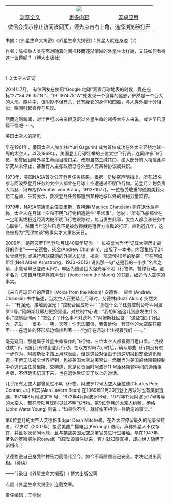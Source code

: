 

<table>
  <tr>
    <td align="center" colspan="3">
      <a href="https://github.com/ogate/ogate/blob/master/README.md"><img src="https://cloud.githubusercontent.com/assets/11880933/13434984/f430fae2-e012-11e5-814f-c2df1e82b247.jpg"/></a>
    </td>
  </tr>
  <tr>
    <td align="center">
      <a href="https://s3.ap-south-1.amazonaws.com/ogatem/oGate.htm?c818583&from=oNote">浏览全文</a>
    </td>
    <td align="center">
      <a href="https://s3.ap-south-1.amazonaws.com/ogatem/oGate.htm?from=oNote">更多内容</a>
    </td>
    <td align="center">
      <a href="https://raw.githubusercontent.com/ogate/up/master/ogate.apk">安卓应用</a>
    </td>
  </tr>
  <tr>
    <td align="center" colspan="3">
      微信会提示停止访问该网页，须先点击右上角，选择浏览器打开
    </td>
  </tr>
</table>    



书摘：《外星生命大揭密》《外星生命大揭密》：外星人就在身边（2）

作者：陈松龄人类在面对随着时间推移而逐渐清晰的外星生命样貌，又该如何看待这一议题呢？（博大出版社）







&nbsp;


1-3 太空人证词


2014年7月， 有位网友在使用“Google 地球”观看月球地表的时候，竟在座标“27°34&#8217;26.35&#8221;N ”、“19°36&#8217;4.75&#8221;W”处发现一个诡异的黑影，俨然是一个巨大的人形。照片中，该阴影不但有头，还有瘦长的身体和四肢，与人类外型十分相似，瞬间引起疯传与热议。


然而这则新闻，对半世纪以来亲眼见识过外星生命的诸多太空人来说，或许早已见怪不怪吧⋯⋯。


美国太空人的所见


早在1961年，俄国太空人加加林(Yuri Gagurin) 成为首位成功在外太空环绕地球一周的太空人，以及1969年，美国登上月球壮举的三位太空飞行员，连同许多飞行员，都曾因目睹外星生命而目瞪口呆。政府虽然三缄其口，绝大部分的人相信此种研究从未停止，甚至有人主张政府已与外星人有某种协议或共识。


1973年，美国NASA首次公开登月任务结果。根据一份秘密声明指出，所有25名参与阿波罗登月任务的太空人都曾在月球上空遭遇过不明飞行物。前登月计划负责人韦赫．冯布朗(Wernher von Braun，1912~1977)，一位备受敬重的德裔美籍火箭工程师，生前表示，数次登月任务都遭到某种地球以外的神秘力量监控。


1979年，NASA前通讯主任莫里斯．查特连(Maurice Chatelain) 则在退休后声称，太空人在月球上空和不明飞行物相遇是件“平常事”。他说：“所有飞船都曾在一定距离或极近距离内被不明飞行物跟踪过，每当发生此事，太空人都会和任务中心联络”。然而当年这些讯息不是被忽视就是遭官方或舆论打压。直到近几年，这些被视为“荒谬笑谈”的事实才又重出天日。


2009年，是阿波罗11号登陆月球40周年纪念。一位被誉为当代“记载太空历史最好的作者”——安德鲁．柴金(Andrew Chainkin)，出版了一本书。内容集结了24位曾经登陆或进行月球探测的外空人访谈，揭露一项流传40年的秘密：早在阿姆斯壮(Neil Alden Armstrong，1930~2012) 说出那一句“这是我的一小步”名言之前，小鹰号早已登陆6小时，却因为遭遇巨大强光与不明飞行物体，暂停行动。这本名为《来自月球异样的声音》(Voice from the Moon) 的书籍，细述令人震惊的事实。


《来自月球异样的声音》(Voice from the Moon)/ 安德鲁． 柴金 (Andrew Chainkin)
书中描述，当太空人正要踏上月球时，艾德林(Buzz Aldrin) 突然大叫：“有强光，接触到强光！”控制台回应呼叫：“那是什么？任务控制台呼叫阿波罗11号。”阿姆斯壮即刻更换频道，对控制中心说：“我想知道这儿到底发生什么事。”控制台询问：“怎么了？什么事不对劲吗？”阿姆斯壮回答：“这些‘宝贝’好巨大，先生⋯⋯很多⋯⋯噢，天呀！你无法置信，我告诉你，有其他的太空船在那里⋯⋯在远处的环形坑边缘排列著⋯⋯‘他们’在月球上注视着我们⋯⋯。”


毫无疑问，那是属于外星生命操作的飞行物，三位太空人都看得目瞪口呆。“虎视眈眈”下，他们只有停止登月行动。在双方对峙六小时后，确认那些飞行物没有进一步作为，阿姆斯壮才踏上月球表面。但是这些对话由于迅速切换到安全通讯频道，不但无法被全世界听到，也被美国太空总署否认。然而当时美国的休斯顿控制中心通讯主任莫里斯．查特连，就是负责当时阿波罗11 号跟休斯顿中间的通话事务者，不但确实记录下来，也在退休后证实了以上的对话。


几乎所有太空人都曾见过不明飞行物。阿波罗12号太空人康拉德(Charles Pete Conrad, Jr.) 和宾(Alan LaVern Bean) 在1969年11月20日登上月球时也有类似遭遇，1971年8月阿波罗15 号、1972年4月阿波罗16号、1972年12月阿波罗17号等等的太空人，都在登陆月球时见过不明飞行物。第9位登月的太空人约翰．杨格(John Watts Young) 则说：“如果你不信，就好像不相信一件确定的事实。”


第6位登月的太空人艾德格(Edgar Dean Mitchell)，在外太空停留最久的纪录保持者，77岁时（2007年）接受美国广播电台(Kerrang!) 访问，声称外星人不仅存在，并且多次访问地球，且与某些美国太空总署官员进行过接触。早在1947年，著名的罗斯威尔(Roswell) 飞碟坠毁事件以来，官方就知晓真相，却向世人隐瞒了60多年！


艾德格说自己身受种种压力而隐讳至今，如今不再顾虑自己安全，才决定说出真相。（待续）


——节录自《外星生命大揭密》/ 博大出版公司


点阅《外星生命大揭密》连载文章。


责任编辑：王愉悦



